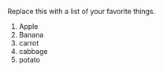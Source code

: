 Replace this with a list of your favorite things.
1. Apple
2. Banana
3. carrot
  1. cabbage
  2. potato
